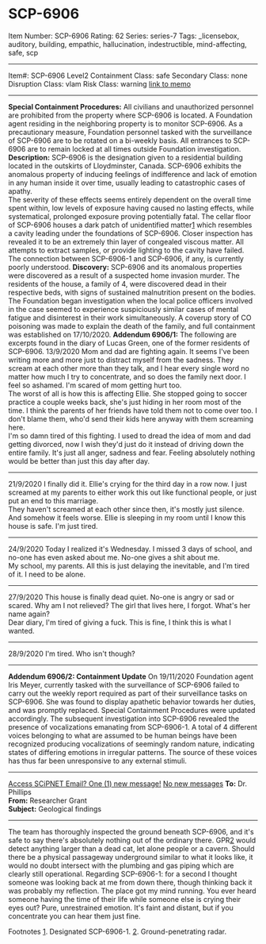# SCP-6906
Item Number: SCP-6906
Rating: 62
Series: series-7
Tags: _licensebox, auditory, building, empathic, hallucination, indestructible, mind-affecting, safe, scp

---

Item#: SCP-6906
Level2
Containment Class:
safe
Secondary Class:
none
Disruption Class:
vlam
Risk Class:
warning
[link to memo](/classification-committee-memo)  

* * *
**Special Containment Procedures:** All civilians and unauthorized personnel are prohibited from the property where SCP-6906 is located. A Foundation agent residing in the neighboring property is to monitor SCP-6906. As a precautionary measure, Foundation personnel tasked with the surveillance of SCP-6906 are to be rotated on a bi-weekly basis.
All entrances to SCP-6906 are to remain locked at all times outside Foundation investigation.
**Description:** SCP-6906 is the designation given to a residential building located in the outskirts of Lloydminster, Canada. SCP-6906 exhibits the anomalous property of inducing feelings of indifference and lack of emotion in any human inside it over time, usually leading to catastrophic cases of apathy.  
The severity of these effects seems entirely dependent on the overall time spent within, low levels of exposure having caused no lasting effects, while systematical, prolonged exposure proving potentially fatal.
The cellar floor of SCP-6906 houses a dark patch of unidentified matter[1](javascript:;) which resembles a cavity leading under the foundations of SCP-6906. Closer inspection has revealed it to be an extremely thin layer of congealed viscous matter. All attempts to extract samples, or provide lighting to the cavity have failed. The connection between SCP-6906-1 and SCP-6906, if any, is currently poorly understood.
**Discovery:** SCP-6906 and its anomalous properties were discovered as a result of a suspected home invasion murder. The residents of the house, a family of 4, were discovered dead in their respective beds, with signs of sustained malnutrition present on the bodies.
The Foundation began investigation when the local police officers involved in the case seemed to experience suspiciously similar cases of mental fatigue and disinterest in their work simultaneously. A coverup story of CO poisoning was made to explain the death of the family, and full containment was established on 17/10/2020.
**Addendum 6906/1:**
The following are excerpts found in the diary of Lucas Green, one of the former residents of SCP-6906.
13/9/2020
Mom and dad are fighting again. It seems I've been writing more and more just to distract myself from the sadness. They scream at each other more than they talk, and I hear every single word no matter how much I try to concentrate, and so does the family next door. I feel so ashamed. I'm scared of mom getting hurt too.  
The worst of all is how this is affecting Ellie. She stopped going to soccer practice a couple weeks back, she's just hiding in her room most of the time. I think the parents of her friends have told them not to come over too. I don't blame them, who'd send their kids here anyway with them screaming here.  
I'm so damn tired of this fighting. I used to dread the idea of mom and dad getting divorced, now I wish they'd just do it instead of driving down the entire family. It's just all anger, sadness and fear. Feeling absolutely nothing would be better than just this day after day.
* * *
21/9/2020
I finally did it. Ellie's crying for the third day in a row now. I just screamed at my parents to either work this out like functional people, or just put an end to this marriage.  
They haven't screamed at each other since then, it's mostly just silence. And somehow it feels worse. Ellie is sleeping in my room until I know this house is safe. I'm just tired.
* * *
24/9/2020
Today I realized it's Wednesday. I missed 3 days of school, and no-one has even asked about me. No-one gives a shit about me.  
My school, my parents. All this is just delaying the inevitable, and I'm tired of it. I need to be alone.
* * *
27/9/2020
This house is finally dead quiet. No-one is angry or sad or scared. Why am I not relieved? The girl that lives here, I forgot. What's her name again?  
Dear diary, I'm tired of giving a fuck. This is fine, I think this is what I wanted.
* * *
28/9/2020
I'm tired. Who isn't though?
* * *
**Addendum 6906/2: Containment Update**
On 19/11/2020 Foundation agent Iris Meyer, currently tasked with the surveillance of SCP-6906 failed to carry out the weekly report required as part of their surveillance tasks on SCP-6906. She was found to display apathetic behavior towards her duties, and was promptly replaced. Special Containment Procedures were updated accordingly.
The subsequent investigation into SCP-6906 revealed the presence of vocalizations emanating from SCP-6906-1. A total of 4 different voices belonging to what are assumed to be human beings have been recognized producing vocalizations of seemingly random nature, indicating states of differing emotions in irregular patterns. The source of these voices has thus far been unresponsive to any external stimuli.
* * *
[Access SCiPNET Email? One (1) new message!](javascript:;)
[No new messages](javascript:;)
**To:** Dr. Phillips  
**From:** Researcher Grant  
**Subject:** Geological findings
* * *
The team has thoroughly inspected the ground beneath SCP-6906, and it's safe to say there's absolutely nothing out of the ordinary there. GPR[2](javascript:;) would detect anything larger than a dead cat, let alone people or a cavern. Should there be a physical passageway underground similar to what it looks like, it would no doubt intersect with the plumbing and gas piping which are clearly still operational.
Regarding SCP-6906-1: for a second I thought someone was looking back at me from down there, though thinking back it was probably my reflection. The place got my mind running. You ever heard someone having the time of their life while someone else is crying their eyes out? Pure, unrestrained emotion. It's faint and distant, but if you concentrate you can hear them just fine.
  

Footnotes
[1](javascript:;). Designated SCP-6906-1.
[2](javascript:;). Ground-penetrating radar.
